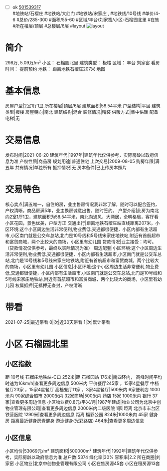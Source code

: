 - [ ] ok [501539317](https://bj.5i5j.com/ershoufang/501539317.html)  
 #地铁站/石榴庄 #地铁站/大红门 #地铁站/宋家庄 ,  #地铁线/10号线
#单价/4-6 #总价/285-300 #面积/55-60   #区域/丰台/刘家窑/小区-石榴园北里 #在售 #所在楼层/顶层 #总楼层/6层 #layout 
![layout](http://image2a.5i5j.com/bdir/layout/319c0df560fd407f82a4e618b29c99bf.jpg_P5.jpg) 
# 简介 
 298万,  5.09万/m² 
小区： 石榴园北里
建筑类型： 板楼
区域： 丰台 刘家窑
看房时间： 提前预约
地铁： 距离地铁石榴庄207米 地图
# 基本信息 
 房屋户型|2室1厅1卫
所在楼层|顶层/6层
建筑面积|58.54平米
户型结构|平层
建筑类型|板楼
房屋朝向|南北
建筑结构|混合
装修情况|精装
供暖方式|集中供暖
配备电梯|无
# 交易信息 
 发布时间|2021-06-20
建筑年代|1997年|建筑年代仅供参考，实际房龄以政府信息为准
产权性质|商品房
规划用途|普通住宅
上次交易|2009-08-05
购房年限|满五年
共有情况|单独所有
抵押情况|无
房本备件|已上传房本照片
# 交易特色 
 核心卖点|满五唯一，自住的房，业主售房情况我非常了解，随时可以配合签约，产权清晰，商品房满5年，业主换房诚意出售，随时签约。
户型介绍|此房为南北向2室1厅1卫，建筑面积为58.54平米，南北向通风，大两居，全明格局，客厅看小区花园，景色优美，户型方正
交通出行|距离地铁石榴庄站直线距离207米，小区环境:这个小区周边生活非常便利,物业费低,交通都很便捷，小区内部有生活超市,小区南门就是公交车总站,北门是10号线和5号线宋家庄地铁站,附近有首航超市和富贸商城，两个比较大的商场，小区里有幼儿园
贷款情况|业主接受：均可。（贷款情况仅供参考，最终以实际情况为准）
周边配套|小区环境:这个小区周边生活非常便利,物业费低,交通都很便捷，小区内部有生活超市,小区南门就是公交车总站,北门是10号线和5号线宋家庄地铁站,附近有首航超市和富贸商城，两个比较大的商场，小区里有幼儿园
小区信息|小区环境:这个小区周边生活非常便利,物业费低,交通都很便捷，小区内部有生活超市,小区南门就是公交车总站,北门是10号线和5号线宋家庄地铁站,附近有首航超市和富贸商城，两个比较大的商场，小区里有幼儿园
权属抵押|无抵押无查封，产权清晰
# 带看 
 2021-07-25|最近带看	 0|次|近30天带看	 1|次|累计带看
# 小区 石榴园北里
## 小区指数 
 距 10号线 石榴庄地铁站-C口 252米|距 石榴园站 176米|南四环内， 高峰时间平均时速为16km/h|查看更多周边信息
500米内 平价餐厅245家 ，15家4星餐厅
中档餐厅23家 ，15家4星餐厅
高档餐厅11家 ，3家4星餐厅|500米内 6家便利店
1000米内 90家综合超市
2000米内 32家商场|500米内 药店 15家
1000米内 银行 37家|查看更多周边信息
小区物业费0.8元/平米/月|1987年建成|物业公司为北京中创物业管理有限公司|查看更多周边信息
2000米内二级医院 1家|距离 北京市丰台区铁营医院  1290米|查看更多周边信息
距离 榴彩公园 824米|1000米内 45家 健身房
距离最近健身房壹健身·游泳健身(光彩路店) 464米|查看更多周边信息
## 小区信息 
 小区均价|53069元/m²
建筑面积|500000m²
建筑年代|1992年|建筑年代仅供参考，实际房龄以政府信息为准
总户数|5374
绿化率|30%
容积率|2.2
所在商圈|刘家窑
小区物业|北京中创物业管理有限公司
小区在售房源45套
小区在租房源13套
